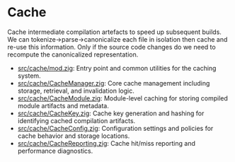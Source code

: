 # Cache

Cache intermediate compilation artefacts to speed up subsequent builds. We can tokenize->parse->canonicalize each file in isolation then cache and re-use this information. Only if the source code changes do we need to recompute the canonicalized representation.

- [src/cache/mod.zig](./mod.zig): Entry point and common utilities for the caching system.
- [src/cache/CacheManager.zig](./CacheManager.zig): Core cache management including storage, retrieval, and invalidation logic.
- [src/cache/CacheModule.zig](./CacheModule.zig): Module-level caching for storing compiled module artifacts and metadata.
- [src/cache/CacheKey.zig](./CacheKey.zig): Cache key generation and hashing for identifying cached compilation artifacts.
- [src/cache/CacheConfig.zig](./CacheConfig.zig): Configuration settings and policies for cache behavior and storage locations.
- [src/cache/CacheReporting.zig](./CacheReporting.zig): Cache hit/miss reporting and performance diagnostics.
